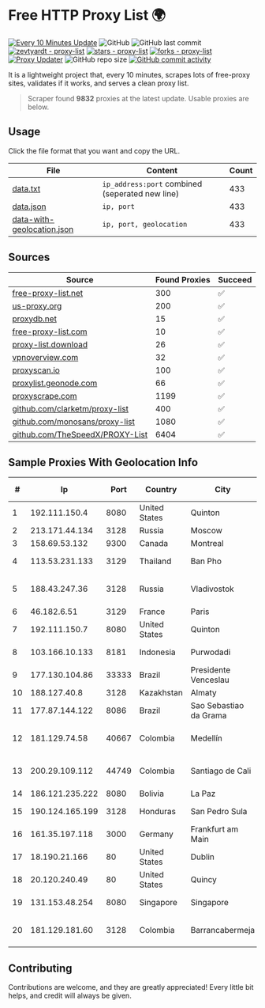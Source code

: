 
# Free HTTP Proxy List 🌍

[![Every 10 Minutes Update](https://github.com/mertguvencli/http-proxy-list/actions/workflows/main.yml/badge.svg?branch=main)](https://github.com/mertguvencli/http-proxy-list/actions/workflows/main.yml)
![GitHub](https://img.shields.io/github/license/mertguvencli/http-proxy-list)
![GitHub last commit](https://img.shields.io/github/last-commit/mertguvencli/http-proxy-list)
[![zevtyardt - proxy-list](https://img.shields.io/static/v1?label=zevtyardt&message=proxy-list&color=blue&logo=github)](https://github.com/zevtyardt/proxy-list "Go to GitHub repo")
[![stars - proxy-list](https://img.shields.io/github/stars/zevtyardt/proxy-list?style=social)](https://github.com/zevtyardt/proxy-list)
[![forks - proxy-list](https://img.shields.io/github/forks/zevtyardt/proxy-list?style=social)](https://github.com/zevtyardt/proxy-list)
[![Proxy Updater](https://github.com/zevtyardt/proxy-list/workflows/Proxy%20Updater/badge.svg)](https://github.com/zevtyardt/proxy-list/actions?query=workflow:"Proxy+Updater")
![GitHub repo size](https://img.shields.io/github/repo-size/zevtyardt/proxy-list)
[![GitHub commit activity](https://img.shields.io/github/commit-activity/m/zevtyardt/proxy-list?logo=commits)](https://github.com/zevtyardt/proxy-list/commits/main)

It is a lightweight project that, every 10 minutes, scrapes lots of free-proxy sites, validates if it works, and serves a clean proxy list.

> Scraper found **9832** proxies at the latest update. Usable proxies are below.

## Usage

Click the file format that you want and copy the URL.

|File|Content|Count|
|----|-------|-----|
|[data.txt](https://raw.githubusercontent.com/mertguvencli/http-proxy-list/main/proxy-list/data.txt)|`ip_address:port` combined (seperated new line)|433|
|[data.json](https://raw.githubusercontent.com/mertguvencli/http-proxy-list/main/proxy-list/data.json)|`ip, port`|433|
|[data-with-geolocation.json](https://raw.githubusercontent.com/mertguvencli/http-proxy-list/main/proxy-list/data-with-geolocation.json)|`ip, port, geolocation`|433|

## Sources

|Source|Found Proxies|Succeed|
|------|-------------|-------|
|[free-proxy-list.net](https://free-proxy-list.net)|300|✅|
|[us-proxy.org](https://www.us-proxy.org)|200|✅|
|[proxydb.net](http://proxydb.net)|15|✅|
|[free-proxy-list.com](https://free-proxy-list.com/?page=&port=&type%5B%5D=http&type%5B%5D=https&up_time=0&search=Search)|10|✅|
|[proxy-list.download](https://www.proxy-list.download/HTTP)|26|✅|
|[vpnoverview.com](https://vpnoverview.com/privacy/anonymous-browsing/free-proxy-servers)|32|✅|
|[proxyscan.io](https://www.proxyscan.io)|100|✅|
|[proxylist.geonode.com](https://proxylist.geonode.com/api/proxy-list?limit=300&page=1&sort_by=lastChecked&sort_type=desc&protocols=http,https)|66|✅|
|[proxyscrape.com](https://api.proxyscrape.com/v2/?request=displayproxies&protocol=http&timeout=10000&country=all&ssl=all&anonymity=all)|1199|✅|
|[github.com/clarketm/proxy-list](https://raw.githubusercontent.com/clarketm/proxy-list/master/proxy-list-raw.txt)|400|✅|
|[github.com/monosans/proxy-list](https://raw.githubusercontent.com/monosans/proxy-list/main/proxies/http.txt)|1080|✅|
|[github.com/TheSpeedX/PROXY-List](https://raw.githubusercontent.com/TheSpeedX/PROXY-List/master/http.txt)|6404|✅|


## Sample Proxies With Geolocation Info

|#|Ip|Port|Country|City|Internet Service Provider|
|-|--|----|-------|----|-------------------------|
|1|192.111.150.4|8080|United States|Quinton|Centrilogic|
|2|213.171.44.134|3128|Russia|Moscow|JSC Comcor|
|3|158.69.53.132|9300|Canada|Montreal|OVH SAS|
|4|113.53.231.133|3129|Thailand|Ban Pho|TOT Public Company Limited|
|5|188.43.247.36|3128|Russia|Vladivostok|Joint Stock Company TransTeleCom|
|6|46.182.6.51|3129|France|Paris|Hosteur SAS|
|7|192.111.150.7|8080|United States|Quinton|Centrilogic|
|8|103.166.10.133|8181|Indonesia|Purwodadi|PT. Yasmin Amanah Media|
|9|177.130.104.86|33333|Brazil|Presidente Venceslau|FIT Telecom Eireli|
|10|188.127.40.8|3128|Kazakhstan|Almaty|Jusan Mobile JSC|
|11|177.87.144.122|8086|Brazil|Sao Sebastiao da Grama|Videomar Rede Nordeste S/A|
|12|181.129.74.58|40667|Colombia|Medellín|EPM Telecomunicaciones S.A. E.S.P.|
|13|200.29.109.112|44749|Colombia|Santiago de Cali|Empresas Municipales De Cali E.i.c.e. E.S.P.|
|14|186.121.235.222|8080|Bolivia|La Paz|AXS Bolivia S. A.|
|15|190.124.165.199|3128|Honduras|San Pedro Sula|Redes y Telecomunicaciones|
|16|161.35.197.118|3000|Germany|Frankfurt am Main|DigitalOcean, LLC|
|17|18.190.21.166|80|United States|Dublin|Amazon.com, Inc.|
|18|20.120.240.49|80|United States|Quincy|Microsoft Corporation|
|19|131.153.48.254|8080|Singapore|Singapore|Secured Servers LLC|
|20|181.129.181.60|3128|Colombia|Barrancabermeja|EPM Telecomunicaciones S.A. E.S.P.|



## Contributing

Contributions are welcome, and they are greatly appreciated! Every
little bit helps, and credit will always be given.

